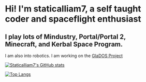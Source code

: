 # Hi! I'm staticalliam7, a self taught coder and spaceflight enthusiast
## I play lots of Mindustry, Portal/Portal 2, Minecraft, and Kerbal Space Program. 
I am also into robotics. I am working on the [GlaDOS Project](https://github.com/theGlaDOSProject)

[![Staticalliam7's GitHub stats](https://github-readme-stats.vercel.app/api?username=staticalliam7)](https://github.com/anuraghazra/github-readme-stats)


[![Top Langs](https://github-readme-stats.vercel.app/api/top-langs/?username=staticalliam7&layout=compact)](https://github.com/anuraghazra/github-readme-stats)





